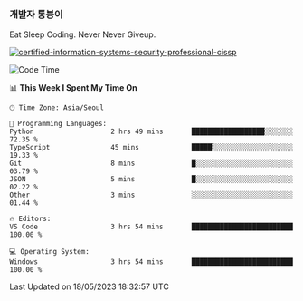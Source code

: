 ### 개발자 통붕이
Eat Sleep Coding.
Never Never Giveup.

[![certified-information-systems-security-professional-cissp](https://user-images.githubusercontent.com/44606727/157613689-acd84ec6-5f8f-4e79-89d9-a8d51f033634.png)](https://www.credly.com/badges/f394a010-85a0-450b-9136-8043af01d71c/public_url)

<!--START_SECTION:waka-->
![Code Time](http://img.shields.io/badge/Code%20Time-1%2C542%20hrs%2020%20mins-blue)

📊 **This Week I Spent My Time On** 

```text
🕑︎ Time Zone: Asia/Seoul

💬 Programming Languages: 
Python                   2 hrs 49 mins       ██████████████████░░░░░░░   72.35 % 
TypeScript               45 mins             █████░░░░░░░░░░░░░░░░░░░░   19.33 % 
Git                      8 mins              █░░░░░░░░░░░░░░░░░░░░░░░░   03.79 % 
JSON                     5 mins              █░░░░░░░░░░░░░░░░░░░░░░░░   02.22 % 
Other                    3 mins              ░░░░░░░░░░░░░░░░░░░░░░░░░   01.44 % 

🔥 Editors: 
VS Code                  3 hrs 54 mins       █████████████████████████   100.00 % 

💻 Operating System: 
Windows                  3 hrs 54 mins       █████████████████████████   100.00 % 
```


 Last Updated on 18/05/2023 18:32:57 UTC
<!--END_SECTION:waka-->

